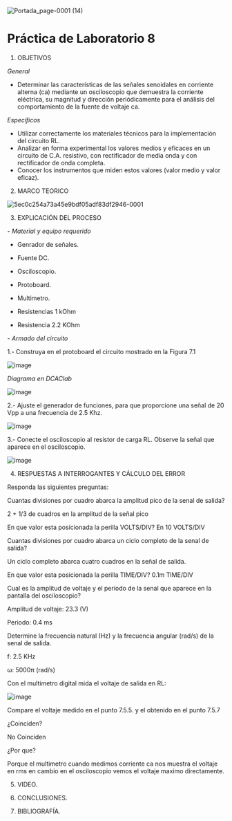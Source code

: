 ![Portada_page-0001 (14)](https://user-images.githubusercontent.com/84390820/132278988-f1956a96-6835-4ac9-8b6b-690d64cdf01e.jpg)

# Práctica de Laboratorio 8 

1. OBJETIVOS

_General_ 

* Determinar las características de las señales senoidales en corriente alterna (ca) mediante un osciloscopio que demuestra la corriente eléctrica, su magnitud y dirección periódicamente para el análisis del comportamiento de la fuente de voltaje ca. 

_Específicos_ 

* Utilizar correctamente los materiales técnicos para la implementación del circuito RL.
* Analizar en forma experimental los valores medios y eficaces en un circuito de C.A. resistivo, con rectificador de media onda y con rectificador de onda completa. 
* Conocer los instrumentos que miden estos valores (valor medio y valor eficaz).

2. MARCO TEORICO

![5ec0c254a73a45e9bdf05adf83df2946-0001](https://user-images.githubusercontent.com/84390686/132288119-5168921c-11da-46b5-bbb6-491315fbb0b3.jpg)

3. EXPLICACIÓN DEL PROCESO

*- Material y equipo requerido*

- Genrador de señales.

- Fuente DC.

- Osciloscopio.

- Protoboard.

- Multimetro.

- Resistencias 1 kOhm

-	Resistencia 2.2 KOhm

*- Armado del circuito*

1.- Construya en el protoboard el circuito mostrado en la Figura 7.1

![image](https://user-images.githubusercontent.com/85137398/132284285-08a526f8-0592-407d-ba7e-c154c8c04769.png)

*Diagrama en DCAClab*

![image](https://user-images.githubusercontent.com/85137398/132284315-570b660d-6d0f-4f70-a679-64381aa1e0c7.png)

2.- Ajuste el generador de funciones, para que proporcione una señal de 20 Vpp a una frecuencia de 2.5 Khz. 

![image](https://user-images.githubusercontent.com/85137398/132284345-893d040d-6d2c-454e-8d18-d973e89c2aa0.png)

3.- Conecte el osciloscopio al resistor de carga RL. Observe la señal que aparece en el osciloscopio.

![image](https://user-images.githubusercontent.com/85137398/132284375-7f558391-d0aa-4fbb-bcab-5a5271cb073e.png)

4.	RESPUESTAS A INTERROGANTES Y CÁLCULO DEL ERROR

Responda las siguientes preguntas:

Cuantas divisiones por cuadro abarca la amplitud pico de la senal de salida?

2 + 1/3 de cuadros en la amplitud de la señal pico

En que valor esta posicionada la perilla VOLTS/DIV? En 10 VOLTS/DIV

Cuantas divisiones por cuadro abarca un ciclo completo de la senal de salida?

Un ciclo completo abarca cuatro cuadros en la señal de salida.

En que valor esta posicionada la perilla TIME/DIV?  0.1m TIME/DIV

Cual es la amplitud de voltaje y el periodo de la senal que aparece en la pantalla del osciloscopio?

Amplitud de voltaje: 23.3 (V)

Periodo: 0.4 ms

Determine la frecuencia natural (Hz) y la frecuencia angular (rad/s) de la senal de salida.

f: 2.5 KHz

ω: 5000π (rad/s)

Con el multimetro digital mida el voltaje de salida en RL: 

![image](https://user-images.githubusercontent.com/84390820/132286813-408dc6df-34ec-4f0f-87dc-c634a85f4d74.png)

Compare el voltaje medido en el punto 7.5.5. y el obtenido en el punto 7.5.7 

¿Coinciden? 

No Coinciden 

¿Por que?

Porque el multimetro cuando medimos corriente ca nos muestra el voltaje en rms en cambio en el osciloscopio vemos el voltaje maximo directamente.

5. VIDEO.

6. CONCLUSIONES.

7. BIBLIOGRAFÍA.






















